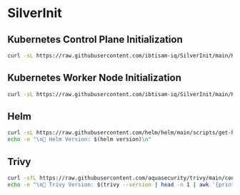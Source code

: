 # SilverInit

## Kubernetes Control Plane Initialization

```bash
curl -sL https://raw.githubusercontent.com/ibtisam-iq/SilverInit/main/K8s-Control-Plane-Init.sh | bash
```
## Kubernetes Worker Node Initialization

```bash
curl -sL https://raw.githubusercontent.com/ibtisam-iq/SilverInit/main/K8s-Worker-Node-Init.sh | bash
```

## Helm

```bash
curl -sL https://raw.githubusercontent.com/helm/helm/main/scripts/get-helm-3 | bash
echo -e "\n🔹 Helm Version: $(helm version)\n"
```

## Trivy

``` bash
curl -sfL https://raw.githubusercontent.com/aquasecurity/trivy/main/contrib/install.sh | sudo sh -s -- -b /usr/local/bin v0.60.0
echo -e "\n🔹 Trivy Version: $(trivy --version | head -n 1 | awk '{print $2}')\n"
```